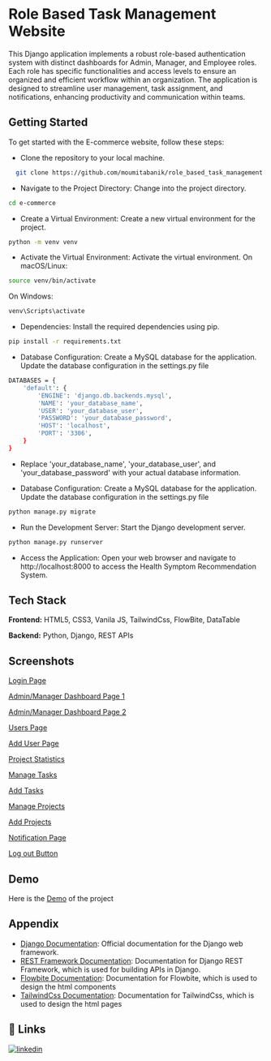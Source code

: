 
# Role Based Task Management Website

This Django application implements a robust role-based authentication system with distinct dashboards for Admin, Manager, and Employee roles. Each role has specific functionalities and access levels to ensure an organized and efficient workflow within an organization. The application is designed to streamline user management, task assignment, and notifications, enhancing productivity and communication within teams.



## Getting Started

To get started with the E-commerce website, follow these steps:

- Clone the repository to your local machine.
```bash
  git clone https://github.com/moumitabanik/role_based_task_management.git

```
- Navigate to the Project Directory: Change into the project directory.
```bash
cd e-commerce
```
- Create a Virtual Environment: Create a new virtual environment for the project.
``` bash
python -m venv venv
```
- Activate the Virtual Environment: Activate the virtual environment.
On macOS/Linux:
``` bash
source venv/bin/activate
```
On Windows:
```bash
venv\Scripts\activate
```
- Dependencies: Install the required dependencies using pip.
```bash
pip install -r requirements.txt
```
- Database Configuration: Create a MySQL database for the application. Update the database configuration in the settings.py file
```bash
DATABASES = {
    'default': {
        'ENGINE': 'django.db.backends.mysql',
        'NAME': 'your_database_name',
        'USER': 'your_database_user',
        'PASSWORD': 'your_database_password',
        'HOST': 'localhost',
        'PORT': '3306',
    }
}
```
- Replace 'your_database_name', 'your_database_user', and 'your_database_password' with your actual database information.

- Database Configuration: Create a MySQL database for the application. Update the database configuration in the settings.py file
```bash
python manage.py migrate
```
- Run the Development Server: Start the Django development server.
```bash
python manage.py runserver
```
- Access the Application: Open your web browser and navigate to http://localhost:8000 to access the Health Symptom Recommendation System.
## Tech Stack

**Frontend:** HTML5, CSS3, Vanila JS, TailwindCss, FlowBite, DataTable

**Backend:** Python, Django, REST APIs


## Screenshots

[Login Page](https://drive.google.com/file/d/1WD6BwDKBur2bi4QqXzycPhdjbX2VGExd/view?usp=drive_link)

[Admin/Manager Dashboard Page 1](https://drive.google.com/file/d/1nbWmgyWGVBEcQWwkr1n_WtfHYX2LIGpN/view?usp=drive_link)

[Admin/Manager Dashboard Page 2](https://drive.google.com/file/d/1cVL_4TZzq11Cet9T_N7S0LGyGrGYci8d/view?usp=drive_link)

[Users Page](https://drive.google.com/file/d/1EE9cGiLAxe6pNnMRkOMDUnDWTo-ul7YD/view?usp=drive_link)

[Add User Page](https://drive.google.com/file/d/1KtoKbCtFyw3OZ9m7ztwKgHnjxGpPkTcs/view?usp=drive_link)

[Project Statistics](https://drive.google.com/file/d/1xVUCUp_O3LZ0OL1JkrYbu4hN-o8P7i83/view?usp=drive_link)

[Manage Tasks](https://drive.google.com/file/d/18ENskGK9uHzeFxr1tk7PzztKfSNuxUU3/view?usp=drive_link)

[Add Tasks](https://drive.google.com/file/d/1cbH1dWywVx4VWOnS4TkCV8Mv_gOBpZpH/view?usp=drive_link)

[Manage Projects](https://drive.google.com/file/d/1MNEJG1zZutvvLwIJxzKRagP2VHpWv1jh/view?usp=drive_link)

[Add Projects](https://drive.google.com/file/d/1DS_O4-LK1wRd7YfQ7-Vb1ZpSvTsw9-tt/view?usp=drive_link)

[Notification Page](https://drive.google.com/file/d/1t7E_NJejs0YCE93bf-oi-5KWujRL4Zdu/view?usp=drive_link)

[Log out Button](https://drive.google.com/file/d/1TW2F9HW5Q-7BMsffNLaiTPuLIfvat3L4/view?usp=drive_link)

## Demo

Here is the [Demo](https://drive.google.com/file/d/123XQ9qLy3qLLTGWnAb33-hKRImIReeup/view?usp=drive_link) of the project 


## Appendix

- [Django Documentation](https://docs.djangoproject.com/en/5.0/): Official documentation for the Django web framework.
- [REST Framework Documentation](https://www.django-rest-framework.org/): Documentation for Django REST Framework, which is used for building APIs in Django.
- [Flowbite Documentation](https://flowbite.com/): Documentation for Flowbite, which is used to design the html components
- [TailwindCss Documentation](https://tailwindcss.com/docs/installation): Documentation for TailwindCss, which is used to design the html pages
## 🔗 Links
[![linkedin](https://img.shields.io/badge/linkedin-0A66C2?style=for-the-badge&logo=linkedin&logoColor=white)](https://www.linkedin.com/in/moumita-banik/)

